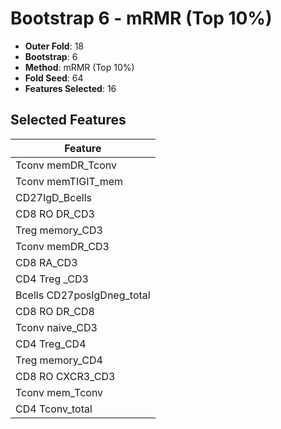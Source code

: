 # Bootstrap 6 - mRMR (Top 10%)

- **Outer Fold**: 18
- **Bootstrap**: 6
- **Method**: mRMR (Top 10%)
- **Fold Seed**: 64
- **Features Selected**: 16

## Selected Features

| Feature |
|---------|
| Tconv memDR_Tconv |
| Tconv memTIGIT_mem |
| CD27IgD_Bcells |
| CD8 RO DR_CD3 |
| Treg memory_CD3 |
| Tconv memDR_CD3 |
| CD8 RA_CD3 |
| CD4 Treg _CD3 |
| Bcells CD27posIgDneg_total |
| CD8 RO DR_CD8 |
| Tconv naive_CD3 |
| CD4 Treg_CD4 |
| Treg memory_CD4 |
| CD8 RO CXCR3_CD3 |
| Tconv mem_Tconv |
| CD4 Tconv_total |
